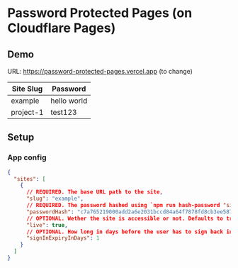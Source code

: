 # Password Protected Pages (on Cloudflare Pages)

## Demo

URL: https://password-protected-pages.vercel.app (to change)

| Site Slug | Password    |
| --------- | ----------- |
| example   | hello world |
| project-1 | test123     |

## Setup

### App config

```json
{
  "sites": [
    {
      // REQUIRED. The base URL path to the site,
      "slug": "example",
      // REQUIRED. The password hashed using `npm run hash-password "site-slug" "secure password"`
      "passwordHash": "c7a765219000add2a6e2031bccd84a64f7878fd8cb3ee58767523d1969c41693",
      // OPTIONAL. Wether the site is accessible or not. Defaults to true/yes.
      "live": true,
      // OPTIONAL. How long in days before the user has to sign back in. Defaults to 1.
      "signInExpiryInDays": 1
    }
  ]
}
```
